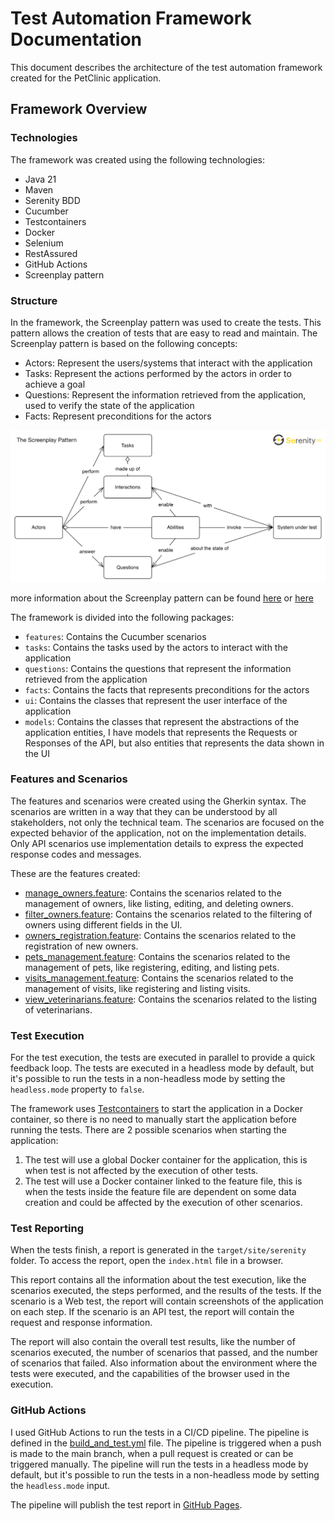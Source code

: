 # Test Automation Framework Documentation

This document describes the architecture of the test automation framework created for the PetClinic application.

## Framework Overview

### Technologies

The framework was created using the following technologies:

- Java 21
- Maven
- Serenity BDD
- Cucumber
- Testcontainers
- Docker
- Selenium
- RestAssured
- GitHub Actions
- Screenplay pattern

### Structure

In the framework, the Screenplay pattern was used to create the tests. This pattern allows the creation of tests that
are easy to read and maintain. The Screenplay pattern is based on the following concepts:

- Actors: Represent the users/systems that interact with the application
- Tasks: Represent the actions performed by the actors in order to achieve a goal
- Questions: Represent the information retrieved from the application, used to verify the state of the application
- Facts: Represent preconditions for the actors

![img.png](screenplay_diagram.png)

more information about the Screenplay pattern can be
found [here](https://serenity-bdd.github.io/docs/screenplay/screenplay_fundamentals)
or [here](https://serenity-js.org/handbook/design/screenplay-pattern/)

The framework is divided into the following packages:

- `features`: Contains the Cucumber scenarios
- `tasks`: Contains the tasks used by the actors to interact with the application
- `questions`: Contains the questions that represent the information retrieved from the application
- `facts`: Contains the facts that represents preconditions for the actors
- `ui`: Contains the classes that represent the user interface of the application
- `models`: Contains the classes that represent the abstractions of the application entities, I have models that
  represents the Requests or Responses of the API, but also entities that represents the data shown in the UI

### Features and Scenarios

The features and scenarios were created using the Gherkin syntax. The scenarios are written in a way that they can be
understood by all stakeholders, not only the technical team. The scenarios are focused on the expected behavior of the
application, not on the implementation details. Only API scenarios use implementation details to express the expected
response codes and messages.

These are the features created:

- [manage_owners.feature](src/test/resources/features/owners/manage_owners.feature): Contains the scenarios related to
  the management of owners, like listing, editing, and deleting owners.
- [filter_owners.feature](src/test/resources/features/owners/filter_owners.feature): Contains the scenarios related to
  the filtering of owners using different fields in the UI.
- [owners_registration.feature](src/test/resources/features/owners/owners_registration.feature): Contains the scenarios
  related to the registration of new owners.
- [pets_management.feature](src/test/resources/features/pets/pets_management.feature): Contains the scenarios related to
  the management of pets, like registering, editing, and listing pets.
- [visits_management.feature](src/test/resources/features/visits/visits_management.feature): Contains the scenarios
  related to the management of visits, like registering and listing visits.
- [view_veterinarians.feature](src/test/resources/features/veterinarians/view_vet_data.feature): Contains the
  scenarios related to the listing of veterinarians.

### Test Execution

For the test execution, the tests are executed in parallel to provide a quick feedback loop. The tests are executed in
a headless mode by default, but it's possible to run the tests in a non-headless mode by setting the `headless.mode`
property
to `false`.

The framework uses [Testcontainers](https://www.testcontainers.com/) to start the application in a Docker container, so
there is no need to manually start the application before running the tests.
There are 2 possible scenarios when starting the application:

1. The test will use a global Docker container for the application, this is when test is not affected by the execution
   of other tests.
2. The test will use a Docker container linked to the feature file, this is when the tests inside the feature file are
   dependent on some data creation and could be affected by the execution of other scenarios.

### Test Reporting

When the tests finish, a report is generated in the `target/site/serenity` folder. To access the report, open the
`index.html` file in a browser.

This report contains all the information about the test execution, like the scenarios executed, the steps performed, and
the results of the tests. If the scenario is a Web test, the report will contain screenshots of the application on each
step. If the scenario is an API test, the report will contain the request and response information.

The report will also contain the overall test results, like the number of scenarios executed, the number of scenarios
that
passed, and the number of scenarios that failed. Also information about the environment where the tests were executed,
and the capabilities of the browser used in the execution.

### GitHub Actions

I used GitHub Actions to run the tests in a CI/CD pipeline. The pipeline is defined in
the [build_and_test.yml](.github/workflows/build_and_test.yml) file. The pipeline is triggered when a push is made to
the main branch, when a pull request is created or can be triggered manually. The pipeline will run the tests in a
headless mode by default, but it's possible to run the tests in a non-headless mode by setting the `headless.mode`
input.

The pipeline will publish the test report in [GitHub Pages](https://ricardorlg.github.io/VetClinicTests/).

